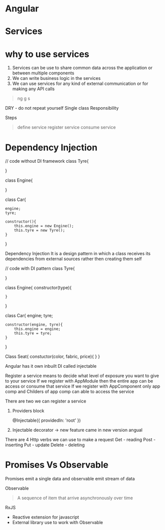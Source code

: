 # Angular

# Services

# why to use services
1. Services can be use to share common data across the application or between multiple components
2. We can write business logic in the services
3. We can use services for any kind of external communication or for making any API calls


> ng g s <service>

DRY - do not repeat yourself
Single class Responsibility


Steps
> define service
> register service
> consume service


# Dependency Injection

// code without DI framework
class Tyre{

}

class Engine{

}


class Car{

    engine;
    tyre;

    constructor(){
        this.engine = new Engine();
        this.tyre = new Tyre();     
    }

}

Dependency Injection
It is a design pattern in which a class receives its dependencies from external sources rather then creating them self


// code with DI pattern
class Tyre{

}

class Engine{
    constructor(type){

    }
}

class Car{
    engine;
    tyre;

    constructor(engine, tyre){
        this.engine = engine;
        this.tyre = tyre;
    }
}

Class Seat{
	constuctor(color, fabric, price){
	}
}


Angular has it own inbuilt DI called injectable


Register a service means to decide what level of exposure you want to give to your service
If we register with AppModule then the entire app can be access or consume that service
If we register with AppComponent only app comp and Childers of app comp can able to access the service


There are two we can register a service
1. Providers block

	@Injectable({
  providedIn: 'root'
})

2. Injectable decorator -> new feature came in new version angual


There are 4 Http verbs we can use to make a request
Get - reading
Post - inserting
Put  - update
Delete - deleting


# Promises Vs Observable
Promises emit a single data  and observable emit stream of data

Observable
> A sequence of item that arrive asynchronously over time


RxJS
- Reactive extension for javascript
- External library use to work with Observable















